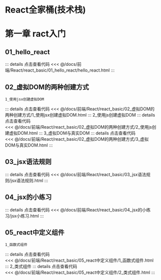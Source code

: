 # React全家桶(技术栈)
# 第一章 ract入门
## 01_hello_react 
::: details 点击查看代码
<<< @/docs/前端/React/react_basic/01_hello_react/hello_react.html
:::
## 02_虚拟DOM的两种创建方式 

    1_使用jsx创建虚拟DOM
::: details 点击查看代码
<<< @/docs/前端/React/react_basic/02_虚拟DOM的两种创建方式/1_使用jsx创建虚拟DOM.html
:::
    2_使用js创建虚拟DOM
::: details 点击查看代码    
<<< @/docs/前端/React/react_basic/02_虚拟DOM的两种创建方式/2_使用js创建虚拟DOM.html
:::
    3_虚拟DOM与真实DOM
::: details 点击查看代码   
<<< @/docs/前端/React/react_basic/02_虚拟DOM的两种创建方式/3_虚拟DOM与真实DOM.html 
:::
## 03_jsx语法规则 
::: details 点击查看代码
<<< @/docs/前端/React/react_basic/03_jsx语法规则/jsx语法规则.html
:::
## 04_jsx的小练习
::: details 点击查看代码
<<< @/docs/前端/React/react_basic/04_jsx的小练习/jsx小练习.html
:::

## 05_react中定义组件
    1_函数式组件
::: details 点击查看代码   
<<< @/docs/前端/React/react_basic/05_react中定义组件/1_函数式组件.html
:::
    2_类式组件
::: details 点击查看代码    
<<< @/docs/前端/React/react_basic/05_react中定义组件/2_类式组件.html
:::


